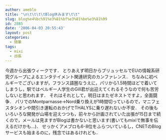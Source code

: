 ```yaml
---
author: ameblo
title: "\n\t\t\t\tBlog休みます\t\t"
slug: blog%e4%bc%91%e3%81%bf%e3%81%be%e3%81%99
id: 2885
date: '2006-04-03 20:55:43'
layout: post
categories:
  - 随筆
tags:
  - mixi
  - 出張
---
```


今週から出張ウィークです． とりあえず明日からブリュッセルでEUの情報系研究グループによるエンタテイメント関連研究のカンファレンス． ちなみに初ベルギーでございますが，フランス語圏なうえに，パリから1.5時間ほどで着いてしまうし，駅ではベルギー人学生のGill君が出迎えてくれるそうなので何も苦労しないと思われます． それはそれとして，明日はまたゼネストですよ，全面闘争． パリでのMontparnasse→Nord乗り換えが1時間切っているので，マニフェスタシオンや間引き運転のおかげでTHALYSに乗り遅れないか不安． その後もいろいろな開発が山場を迎えつつも，前々から計画されていた出張が15日まで続くので，メールは見ますがBlogは書かないと思います(書いてもmixiで無事を伝えるだけかも…)． せっかくアメブロも6-8位をふらついているし，CNETのBlogサービスも始まるのに，残念ではあるけれども．